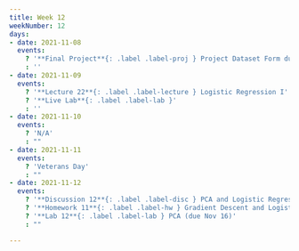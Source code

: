 ```yaml
---
title: Week 12
weekNumber: 12
days:
- date: 2021-11-08
  events:
    ? '**Final Project**{: .label .label-proj } Project Dataset Form due'
    : ''
- date: 2021-11-09
  events:
    ? '**Lecture 22**{: .label .label-lecture } Logistic Regression I'
    ? '**Live Lab**{: .label .label-lab }'
    : ''
- date: 2021-11-10
  events:
    ? 'N/A'
    : ""
- date: 2021-11-11
  events:
    ? 'Veterans Day'
    : ""
- date: 2021-11-12
  events:
    ? '**Discussion 12**{: .label .label-disc } PCA and Logistic Regression I'
    ? '**Homework 11**{: .label .label-hw } Gradient Descent and Logistic Regression'
    ? '**Lab 12**{: .label .label-lab } PCA (due Nov 16)'
    : ""

---
```

